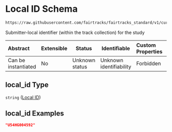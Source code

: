 # Local ID Schema

```txt
https://raw.githubusercontent.com/fairtracks/fairtracks_standard/v1/current/json/schema/fairtracks_study.schema.json#/properties/local_id
```

Submitter-local identifier (within the track collection) for the study


| Abstract            | Extensible | Status         | Identifiable            | Custom Properties | Additional Properties | Access Restrictions | Defined In                                                                                           |
| :------------------ | ---------- | -------------- | ----------------------- | :---------------- | --------------------- | ------------------- | ---------------------------------------------------------------------------------------------------- |
| Can be instantiated | No         | Unknown status | Unknown identifiability | Forbidden         | Allowed               | none                | [fairtracks_study.schema.json\*](../json/schema/fairtracks_study.schema.json "open original schema") |

## local_id Type

`string` ([Local ID](fairtracks_study-properties-local-id.md))

## local_id Examples

```json
"U54HG004592"
```

